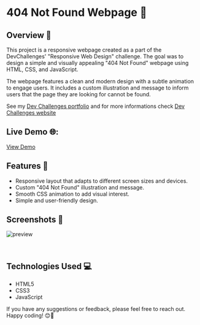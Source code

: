 # 404 Not Found Webpage 🚀

## Overview 📝

This project is a responsive webpage created as a part of the DevChallenges' "Responsive Web Design" challenge. The goal was to design a simple and visually appealing "404 Not Found" webpage using HTML, CSS, and JavaScript.

The webpage features a clean and modern design with a subtle animation to engage users. It includes a custom illustration and message to inform users that the page they are looking for cannot be found.

See my [Dev Challenges portfolio](https://portfolio.devchallenges.io/rahil1202) and for more informations check [Dev Challenges website](https://devchallenges.io/)
</br>

## Live Demo 🌐:
[View Demo](https://404-not-found-devchallenges-rahil1202.netlify.app/)


## Features 🌟

- Responsive layout that adapts to different screen sizes and devices.
- Custom "404 Not Found" illustration and message.
- Smooth CSS animation to add visual interest.
- Simple and user-friendly design.

## Screenshots 📸
![preview](https://github.com/rahil1202/dev-challanges/assets/104057403/7274d5e3-7881-4c49-82a7-373711e60d0b)

<br>


## Technologies Used 💻

- HTML5
- CSS3
- JavaScript



If you have any suggestions or feedback, please feel free to reach out. Happy coding! 😊🚀
